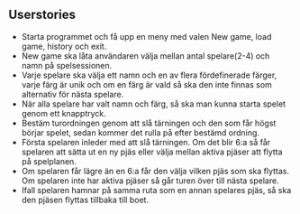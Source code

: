 
## Userstories

* Starta programmet och få upp en meny med valen New game, load game, history och exit.
* New game ska låta användaren välja mellan antal spelare(2-4) och namn på spelsessionen.
* Varje spelare ska välja ett namn och en av flera fördefinerade färger, varje färg är unik och om en färg är vald så ska den inte finnas som alternativ för nästa spelare.
* När alla spelare har valt namn och färg, så ska man kunna starta spelet genom ett knapptryck.
* Bestäm turordningen genom att slå tärningen och den som får högst börjar spelet, sedan kommer det rulla på efter bestämd ordning.
* Första spelaren inleder med att slå tärningen. Om det blir 6:a så får spelaren att sätta ut en ny pjäs eller välja mellan aktiva pjäser att flytta på spelplanen.
* Om spelaren får lägre än en 6:a får den välja vilken pjäs som ska flyttas. Om spelaren inte har aktiva pjäser så går turen över till nästa spelare.
* Ifall spelaren hamnar på samma ruta som en annan spelares pjäs, så ska den pjäsen flyttas tillbaka till boet. 


